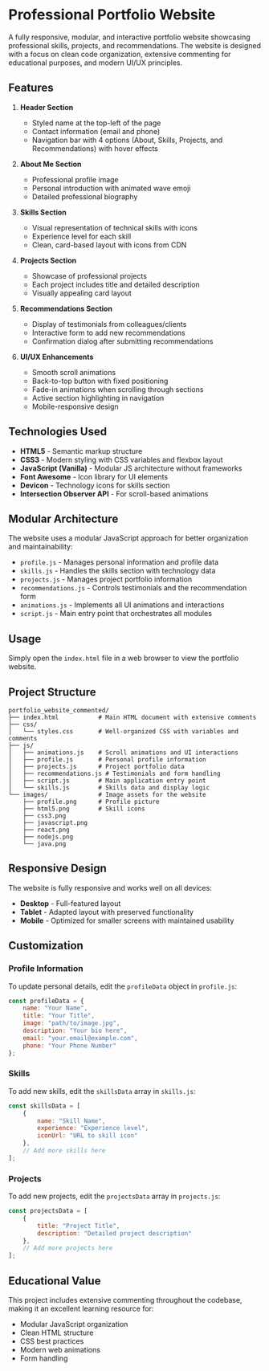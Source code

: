 # Professional Portfolio Website

A fully responsive, modular, and interactive portfolio website showcasing professional skills, projects, and recommendations. The website is designed with a focus on clean code organization, extensive commenting for educational purposes, and modern UI/UX principles.

## Features

1. **Header Section**
   - Styled name at the top-left of the page
   - Contact information (email and phone)
   - Navigation bar with 4 options (About, Skills, Projects, and Recommendations) with hover effects

2. **About Me Section**
   - Professional profile image
   - Personal introduction with animated wave emoji
   - Detailed professional biography

3. **Skills Section**
   - Visual representation of technical skills with icons
   - Experience level for each skill
   - Clean, card-based layout with icons from CDN

4. **Projects Section**
   - Showcase of professional projects
   - Each project includes title and detailed description
   - Visually appealing card layout

5. **Recommendations Section**
   - Display of testimonials from colleagues/clients
   - Interactive form to add new recommendations
   - Confirmation dialog after submitting recommendations

6. **UI/UX Enhancements**
   - Smooth scroll animations
   - Back-to-top button with fixed positioning
   - Fade-in animations when scrolling through sections
   - Active section highlighting in navigation
   - Mobile-responsive design

## Technologies Used

- **HTML5** - Semantic markup structure
- **CSS3** - Modern styling with CSS variables and flexbox layout
- **JavaScript (Vanilla)** - Modular JS architecture without frameworks
- **Font Awesome** - Icon library for UI elements
- **Devicon** - Technology icons for skills section
- **Intersection Observer API** - For scroll-based animations

## Modular Architecture

The website uses a modular JavaScript approach for better organization and maintainability:

- `profile.js` - Manages personal information and profile data
- `skills.js` - Handles the skills section with technology data
- `projects.js` - Manages project portfolio information
- `recommendations.js` - Controls testimonials and the recommendation form
- `animations.js` - Implements all UI animations and interactions
- `script.js` - Main entry point that orchestrates all modules

## Usage

Simply open the `index.html` file in a web browser to view the portfolio website.

## Project Structure

```
portfolio_website_commented/
├── index.html           # Main HTML document with extensive comments
├── css/
│   └── styles.css       # Well-organized CSS with variables and comments
├── js/
│   ├── animations.js    # Scroll animations and UI interactions
│   ├── profile.js       # Personal profile information
│   ├── projects.js      # Project portfolio data
│   ├── recommendations.js # Testimonials and form handling
│   ├── script.js        # Main application entry point
│   └── skills.js        # Skills data and display logic
└── images/              # Image assets for the website
    ├── profile.png      # Profile picture
    ├── html5.png        # Skill icons
    ├── css3.png
    ├── javascript.png
    ├── react.png
    ├── nodejs.png
    └── java.png
```

## Responsive Design

The website is fully responsive and works well on all devices:
- **Desktop** - Full-featured layout
- **Tablet** - Adapted layout with preserved functionality
- **Mobile** - Optimized for smaller screens with maintained usability

## Customization

### Profile Information
To update personal details, edit the `profileData` object in `profile.js`:
```javascript
const profileData = {
    name: "Your Name",
    title: "Your Title",
    image: "path/to/image.jpg",
    description: "Your bio here",
    email: "your.email@example.com",
    phone: "Your Phone Number"
};
```

### Skills
To add new skills, edit the `skillsData` array in `skills.js`:
```javascript
const skillsData = [
    { 
        name: "Skill Name", 
        experience: "Experience level",
        iconUrl: "URL to skill icon"
    },
    // Add more skills here
];
```

### Projects
To add new projects, edit the `projectsData` array in `projects.js`:
```javascript
const projectsData = [
    {
        title: "Project Title",
        description: "Detailed project description"
    },
    // Add more projects here
];
```

## Educational Value

This project includes extensive commenting throughout the codebase, making it an excellent learning resource for:
- Modular JavaScript organization
- Clean HTML structure
- CSS best practices
- Modern web animations
- Form handling

